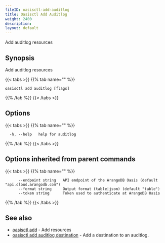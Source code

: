 ```yaml
---
fileID: oasisctl-add-auditlog
title: Oasisctl Add Auditlog
weight: 2400
description: 
layout: default
---
```

Add auditlog resources

## Synopsis

Add auditlog resources

{{< tabs >}}
{{% tab name="" %}}
```
oasisctl add auditlog [flags]
```
{{% /tab %}}
{{< /tabs >}}

## Options

{{< tabs >}}
{{% tab name="" %}}
```
  -h, --help   help for auditlog
```
{{% /tab %}}
{{< /tabs >}}

## Options inherited from parent commands

{{< tabs >}}
{{% tab name="" %}}
```
      --endpoint string   API endpoint of the ArangoDB Oasis (default "api.cloud.arangodb.com")
      --format string     Output format (table|json) (default "table")
      --token string      Token used to authenticate at ArangoDB Oasis
```
{{% /tab %}}
{{< /tabs >}}

## See also

* [oasisctl add]()	 - Add resources
* [oasisctl add auditlog destination](oasisctl-add-auditlog-destination)	 - Add a destination to an auditlog.

